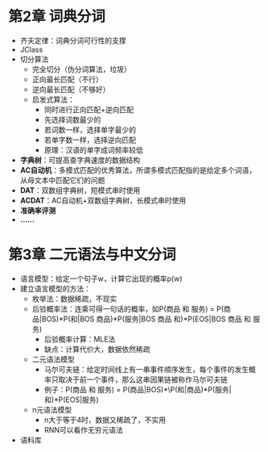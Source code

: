 # 第2章 词典分词
- 齐夫定律：词典分词可行性的支撑
- JClass
- 切分算法
    - 完全切分（伪分词算法，垃圾）
    - 正向最长匹配（不行）
    - 逆向最长匹配（不够好）
    - 启发式算法：
        - 同时进行正向匹配+逆向匹配
        - 先选择词数最少的
        - 若词数一样，选择单字最少的
        - 若单字数一样，选择逆向匹配
        - 原理：汉语的单字成词频率较低
- **字典树**：可提高查字典速度的数据结构
- **AC自动机**：多模式匹配的优秀算法，所谓多模式匹配指的是给定多个词语，从母文本中匹配它们的问题
- **DAT**：双数组字典树，短模式串时使用
- **ACDAT**：AC自动机+双数组字典树，长模式串时使用
- **准确率评测**
- **……**

# 第3章 二元语法与中文分词
- 语言模型：给定一个句子w，计算它出现的概率p(w)
- 建立语言模型的方法：
    - 枚举法：数据稀疏，不现实
    - 后验概率法：连乘可得一句话的概率，如P(商品 和 服务) = P(商品|BOS)\*P(和|BOS 商品)\*P(服务|BOS 商品 和)\*P(EOS|BOS 商品 和 服务)
        - 后验概率计算：MLE法
        - 缺点：计算代价大，数据依然稀疏
    - 二元语法模型
        - 马尔可夫链：给定时间线上有一串事件顺序发生，每个事件的发生概率只取决于前一个事件，那么这串因果链被称作马尔可夫链
        - 例子：P(商品 和 服务) = P(商品|BOS)*\P(和|商品)\*P(服务|和)\*P(EOS|服务)
    - n元语法模型
        - n大于等于4时，数据又稀疏了，不实用
        - RNN可以看作无穷元语法
- 语料库 